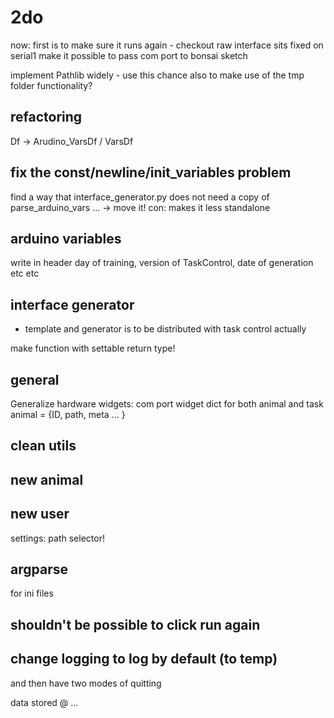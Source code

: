 # 2do

now: first is to make sure it runs again - checkout
raw interface sits fixed on serial1
make it possible to pass com port to bonsai sketch

implement Pathlib widely - use this chance also to make use of the tmp folder functionality?



## refactoring
Df -> Arudino_VarsDf / VarsDf

## fix the const/newline/init_variables problem
find a way that interface_generator.py does not need a copy of parse_arduino_vars ... 
-> move it! con: makes it less standalone

## arduino variables
write in header day of training, version of TaskControl, date of generation etc etc

## interface generator
+ template and generator is to be distributed with task control actually

make function with settable return type!

## general
Generalize hardware widgets: com port widget
dict for both animal and task
animal = {ID, path, meta ... }

## clean utils

## new animal

## new user
settings: path selector!

## argparse
for ini files

## shouldn't be possible to click run again

## change logging to log by default (to temp)
and then have two modes of quitting

data stored @ ... 
